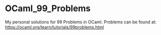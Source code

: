 # OCaml_99_Problems
My personal solutions for 99 Problems in OCaml. Problems can be found at: https://ocaml.org/learn/tutorials/99problems.html
